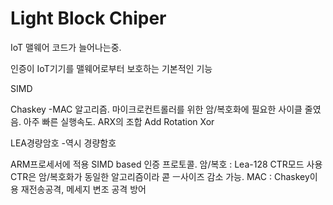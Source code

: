# Light Block Chiper

IoT 맬웨어 코드가 늘어나는중.

인증이 IoT기기를 맬웨어로부터 보호하는 기본적인 기능

SIMD

Chaskey
-MAC 알고리즘. 마이크로컨트롤러를 위한
암/복호화에 필요한 사이클 줄였음. 아주 빠른 실행속도. ARX의 조합 Add Rotation Xor

LEA경량암호
-역시 경량함호

ARM프로세서에 적용
SIMD based 인증 프로토콜.
암/복호 : Lea-128 CTR모드 사용
CTR은 암/복호화가 동일한 알고리즘이라 콛 ㅡ사이즈 감소 가능.
MAC : Chaskey이용
재전송공격, 메세지 변조 공격 방어
